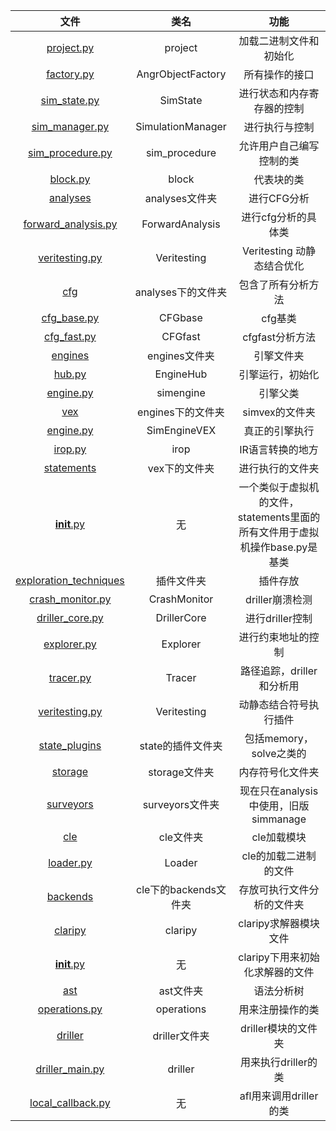 |                             文件                             |        类名        |                             功能                             |
| :----------------------------------------------------------: | :----------------: | :----------------------------------------------------------: |
| [project.py](https://github.com/another1024/angr-analysis/blob/master/%E6%BA%90%E7%A0%81%E6%B3%A8%E9%87%8A%E5%88%86%E6%9E%90/angr/project.py) |      project       |                    加载二进制文件和初始化                    |
| [factory.py](https://github.com/another1024/angr-analysis/blob/master/%E6%BA%90%E7%A0%81%E6%B3%A8%E9%87%8A%E5%88%86%E6%9E%90/angr/factory.py) | AngrObjectFactory  |                        所有操作的接口                        |
| [sim_state.py](https://github.com/another1024/angr-analysis/blob/master/%E6%BA%90%E7%A0%81%E6%B3%A8%E9%87%8A%E5%88%86%E6%9E%90/angr/sim_state.py) |      SimState      |                  进行状态和内存寄存器的控制                  |
| [sim_manager.py](https://github.com/angr/angr/blob/master/angr/sim_manager.py) | SimulationManager  |                        进行执行与控制                        |
| [sim_procedure.py](https://github.com/angr/angr/blob/master/angr/sim_procedure.py) |   sim_procedure    |                   允许用户自己编写控制的类                   |
| [block.py](https://github.com/another1024/angr-analysis/blob/master/%E6%BA%90%E7%A0%81%E6%B3%A8%E9%87%8A%E5%88%86%E6%9E%90/angr/block.py) |       block        |                          代表块的类                          |
| [analyses](https://github.com/another1024/angr-analysis/tree/master/%E6%BA%90%E7%A0%81%E6%B3%A8%E9%87%8A%E5%88%86%E6%9E%90/angr/analyses) |   analyses文件夹   |                         进行CFG分析                          |
| [forward_analysis.py](https://github.com/another1024/angr-analysis/blob/master/%E6%BA%90%E7%A0%81%E6%B3%A8%E9%87%8A%E5%88%86%E6%9E%90/angr/analyses/forward_analysis.py) |  ForwardAnalysis   |                     进行cfg分析的具体类                      |
| [veritesting.py](https://github.com/another1024/angr-analysis/blob/master/%E6%BA%90%E7%A0%81%E6%B3%A8%E9%87%8A%E5%88%86%E6%9E%90/angr/analyses/veritesting.py) |    Veritesting     |                  Veritesting 动静态结合优化                  |
| [cfg](https://github.com/another1024/angr-analysis/tree/master/%E6%BA%90%E7%A0%81%E6%B3%A8%E9%87%8A%E5%88%86%E6%9E%90/angr/analyses/cfg) | analyses下的文件夹 |                      包含了所有分析方法                      |
| [cfg_base.py](https://github.com/another1024/angr-analysis/blob/master/%E6%BA%90%E7%A0%81%E6%B3%A8%E9%87%8A%E5%88%86%E6%9E%90/angr/analyses/cfg/cfg_base.py) |      CFGbase       |                           cfg基类                            |
| [cfg_fast.py](https://github.com/another1024/angr-analysis/blob/master/%E6%BA%90%E7%A0%81%E6%B3%A8%E9%87%8A%E5%88%86%E6%9E%90/angr/analyses/cfg/cfg_fast.py) |      CFGfast       |                       cfgfast分析方法                        |
| [engines](https://github.com/another1024/angr-analysis/tree/master/%E6%BA%90%E7%A0%81%E6%B3%A8%E9%87%8A%E5%88%86%E6%9E%90/angr/engines) |   engines文件夹    |                          引擎文件夹                          |
| [hub.py](https://github.com/another1024/angr-analysis/blob/master/%E6%BA%90%E7%A0%81%E6%B3%A8%E9%87%8A%E5%88%86%E6%9E%90/angr/engines/hub.py) |     EngineHub      |                       引擎运行，初始化                       |
| [engine.py](https://github.com/another1024/angr-analysis/blob/master/%E6%BA%90%E7%A0%81%E6%B3%A8%E9%87%8A%E5%88%86%E6%9E%90/angr/engines/engine.py) |     simengine      |                           引擎父类                           |
| [vex](https://github.com/another1024/angr-analysis/tree/master/%E6%BA%90%E7%A0%81%E6%B3%A8%E9%87%8A%E5%88%86%E6%9E%90/angr/engines/vex) | engines下的文件夹  |                        simvex的文件夹                        |
| [engine.py](https://github.com/another1024/angr-analysis/blob/master/%E6%BA%90%E7%A0%81%E6%B3%A8%E9%87%8A%E5%88%86%E6%9E%90/angr/engines/vex/engine.py) |    SimEngineVEX    |                        真正的引擎执行                        |
| [irop.py](https://github.com/another1024/angr-analysis/blob/master/%E6%BA%90%E7%A0%81%E6%B3%A8%E9%87%8A%E5%88%86%E6%9E%90/angr/engines/vex/irop.py) |        irop        |                       IR语言转换的地方                       |
| [statements](https://github.com/another1024/angr-analysis/tree/master/%E6%BA%90%E7%A0%81%E6%B3%A8%E9%87%8A%E5%88%86%E6%9E%90/angr/engines/vex/statements) |   vex下的文件夹    |                       进行执行的文件夹                       |
| [__init__.py](https://github.com/another1024/angr-analysis/blob/master/%E6%BA%90%E7%A0%81%E6%B3%A8%E9%87%8A%E5%88%86%E6%9E%90/angr/engines/vex/statements/__init__.py) |         无         | 一个类似于虚拟机的文件，statements里面的所有文件用于虚拟机操作base.py是基类 |
| [exploration_techniques](https://github.com/another1024/angr-analysis/tree/master/%E6%BA%90%E7%A0%81%E6%B3%A8%E9%87%8A%E5%88%86%E6%9E%90/angr/exploration_techniques) | 插件文件夹 | 插件存放 |
| [crash_monitor.py](https://github.com/another1024/angr-analysis/blob/master/%E6%BA%90%E7%A0%81%E6%B3%A8%E9%87%8A%E5%88%86%E6%9E%90/angr/exploration_techniques/crash_monitor.py) | CrashMonitor | driller崩溃检测 |
| [driller_core.py](https://github.com/another1024/angr-analysis/blob/master/%E6%BA%90%E7%A0%81%E6%B3%A8%E9%87%8A%E5%88%86%E6%9E%90/angr/exploration_techniques/driller_core.py) | DrillerCore | 进行driller控制 |
| [explorer.py](https://github.com/another1024/angr-analysis/blob/master/%E6%BA%90%E7%A0%81%E6%B3%A8%E9%87%8A%E5%88%86%E6%9E%90/angr/exploration_techniques/explorer.py) | Explorer | 进行约束地址的控制 |
| [tracer.py](https://github.com/another1024/angr-analysis/blob/master/%E6%BA%90%E7%A0%81%E6%B3%A8%E9%87%8A%E5%88%86%E6%9E%90/angr/exploration_techniques/tracer.py) | Tracer | 路径追踪，driller和分析用 |
| [veritesting.py](https://github.com/another1024/angr-analysis/blob/master/%E6%BA%90%E7%A0%81%E6%B3%A8%E9%87%8A%E5%88%86%E6%9E%90/angr/exploration_techniques/veritesting.py) | Veritesting | 动静态结合符号执行插件 |
| [state_plugins](https://github.com/another1024/angr-analysis/tree/master/%E6%BA%90%E7%A0%81%E6%B3%A8%E9%87%8A%E5%88%86%E6%9E%90/angr/state_plugins) | state的插件文件夹 | 包括memory，solve之类的 |
| [storage](https://github.com/another1024/angr-analysis/tree/master/%E6%BA%90%E7%A0%81%E6%B3%A8%E9%87%8A%E5%88%86%E6%9E%90/angr/storage) | storage文件夹 | 内存符号化文件夹 |
| [surveyors](https://github.com/another1024/angr-analysis/tree/master/%E6%BA%90%E7%A0%81%E6%B3%A8%E9%87%8A%E5%88%86%E6%9E%90/angr/surveyors) | surveyors文件夹 | 现在只在analysis中使用，旧版simmanage |
| [cle](https://github.com/another1024/angr-analysis/tree/master/%E6%BA%90%E7%A0%81%E6%B3%A8%E9%87%8A%E5%88%86%E6%9E%90/cle) | cle文件夹 | cle加载模块 |
| [loader.py](https://github.com/another1024/angr-analysis/blob/master/%E6%BA%90%E7%A0%81%E6%B3%A8%E9%87%8A%E5%88%86%E6%9E%90/cle/loader.py) | Loader | cle的加载二进制的文件 |
| [backends](https://github.com/another1024/angr-analysis/tree/master/%E6%BA%90%E7%A0%81%E6%B3%A8%E9%87%8A%E5%88%86%E6%9E%90/cle/backends) | cle下的backends文件夹 | 存放可执行文件分析的文件夹 |
| [claripy](https://github.com/another1024/angr-analysis/tree/master/%E6%BA%90%E7%A0%81%E6%B3%A8%E9%87%8A%E5%88%86%E6%9E%90/claripy) | claripy | claripy求解器模块文件 |
| [__init__.py](https://github.com/another1024/angr-analysis/blob/master/%E6%BA%90%E7%A0%81%E6%B3%A8%E9%87%8A%E5%88%86%E6%9E%90/claripy/__init__.py) | 无 | claripy下用来初始化求解器的文件 |
| [ast](https://github.com/another1024/angr-analysis/tree/master/%E6%BA%90%E7%A0%81%E6%B3%A8%E9%87%8A%E5%88%86%E6%9E%90/claripy/ast) | ast文件夹 | 语法分析树 |
| [operations.py](https://github.com/another1024/angr-analysis/blob/master/%E6%BA%90%E7%A0%81%E6%B3%A8%E9%87%8A%E5%88%86%E6%9E%90/claripy/operations.py) | operations | 用来注册操作的类 |
| [driller](https://github.com/another1024/angr-analysis/tree/master/%E6%BA%90%E7%A0%81%E6%B3%A8%E9%87%8A%E5%88%86%E6%9E%90/driller) | driller文件夹 | driller模块的文件夹 |
| [driller_main.py](https://github.com/another1024/angr-analysis/blob/master/%E6%BA%90%E7%A0%81%E6%B3%A8%E9%87%8A%E5%88%86%E6%9E%90/driller/driller_main.py) | driller | 用来执行driller的类 |
| [local_callback.py](https://github.com/another1024/angr-analysis/blob/master/%E6%BA%90%E7%A0%81%E6%B3%A8%E9%87%8A%E5%88%86%E6%9E%90/driller/local_callback.py) | 无 | afl用来调用driller的类 |

